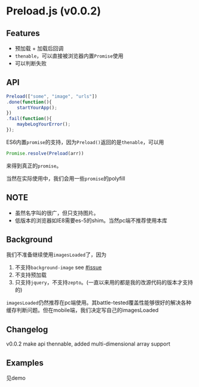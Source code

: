 Preload.js (v0.0.2)
==========
Features
--------
* 预加载 + 加载后回调
* `thenable`，可以直接被浏览器内置`Promise`使用
* 可以判断失败

API
-------
```javascript
Preload(["some", "image", "urls"])
.done(function(){
	startYourApp();
})
.fail(function(){
	maybeLogYourError();
});
```
ES6内置`promise`的支持，因为`Preload()`返回的是`thenable`，可以用
```javascript
Promise.resolve(Preload(arr))
```
来得到真正的`promise`。

当然在实际使用中，我们会用一些`promise`的polyfill

NOTE
------
* 虽然名字叫的很广，但只支持图片。
* 低版本的浏览器如IE8需要es-5的shim。当然pc端不推荐使用本库

Background
----------
我们不准备继续使用`imagesLoaded`了，因为
1. 不支持`background-image`
see [#issue](https://github.com/desandro/imagesloaded/issues/29)
2. 不支持预加载
3. 只支持`jquery`，不支持`zepto`。(一直以来用的都是我的改源代码的版本才支持的) 

`imagesLoaded`仍然推荐在pc端使用。其battle-tested覆盖性能够很好的解决各种缓存判断问题。但在mobile端，我们决定写自己的imagesLoaded 

Changelog
---------
v0.0.2 make api thennable, added multi-dimensional array support

Examples
--------
见demo


